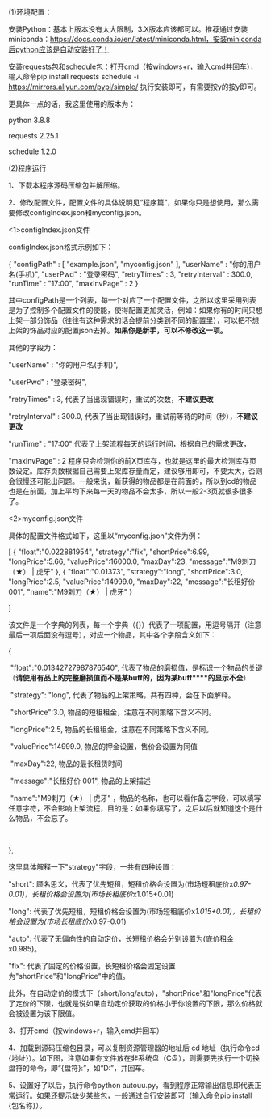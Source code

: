 (1)环境配置：

安装Python：基本上版本没有太大限制，3.X版本应该都可以。推荐通过安装miniconda：https://docs.conda.io/en/latest/miniconda.html，安装miniconda后python应该是自动安装好了！

安装requests包和schedule包：打开cmd（按windows+r，输入cmd并回车），输入命令pip install requests schedule -i https://mirrors.aliyun.com/pypi/simple/ 执行安装即可，有需要按y的按y即可。

更具体一点的话，我这里使用的版本为：

python 3.8.8

requests 2.25.1

schedule 1.2.0



(2)程序运行

1、下载本程序源码压缩包并解压缩。

 

2、修改配置文件，配置文件的具体说明见“程序篇”，如果你只是想使用，那么需要修改configIndex.json和myconfig.json。

<1>configIndex.json文件

configIndex.json格式示例如下：

{
    "configPath" : [
        "example.json",
        "myconfig.json"
    ],
    "userName" : "你的用户名(手机)", 
    "userPwd" : "登录密码",
    "retryTimes" : 3,
    "retryInterval" : 300.0,
    "runTime" : "17:00",
    "maxInvPage" : 2
}

其中configPath是一个列表，每一个对应了一个配置文件，之所以这里采用列表是为了控制多个配置文件的使能，使得配置更加灵活，例如：如果你有的时间只想上架一部分饰品（往往有这种需求的话会提前分类到不同的配置里），可以把不想上架的饰品对应的配置json去掉。**如果你是新手，可以不修改这一项。**

其他的字段为：

  "userName" : "你的用户名(手机)", 

  "userPwd" : "登录密码",

  "retryTimes" : 3, 代表了当出现错误时，重试的次数，**不建议更改**

  "retryInterval" : 300.0, 代表了当出现错误时，重试前等待的时间（秒），**不建议更改**

  "runTime" : "17:00" 代表了上架流程每天的运行时间，根据自己的需求更改，

  "maxInvPage" : 2  程序只会检测你的前X页库存，也就是这里的最大检测库存页数设定。库存页数根据自己需要上架库存量而定，建议够用即可，不要太大，否则会很慢还可能出问题。一般来说，新获得的物品都是在前面的，所以到cd的物品也是在前面，加上平均下来每一天的物品不会太多，所以一般2-3页就很多很多了。

 

<2>myconfig.json文件

具体的配置文件格式如下，这里以“myconfig.json”文件为例：

[
    {
        "float":"0.022881954",
        "strategy":"fix",
        "shortPrice":6.99,
        "longPrice":5.66,
        "valuePrice":16000.0,
        "maxDay":23,
        "message":"M9刺刀（★） | 虎牙"
    },
    {
        "float":"0.01373",
        "strategy":"long",
        "shortPrice":3.0,
        "longPrice":2.5,
        "valuePrice":14999.0,
        "maxDay":22,
        "message":"长租好价 001",
        "name":"M9刺刀（★） | 虎牙"
      }

]



该文件是一个字典的列表，每一个字典（{}）代表了一项配置，用逗号隔开（注意最后一项后面没有逗号），对应一个物品，其中各个字段含义如下：

  {

​    "float":"0.01342727987876540", 代表了物品的磨损值，是标识一个物品的关键（**请使用有品上的完整磨损值而不是某****buff****的，因为某buff****的显示不全**）

​    "strategy": "long", 代表了物品的上架策略，共有四种，会在下面解释。

​    "shortPrice":3.0, 物品的短租租金，注意在不同策略下含义不同。

​    "longPrice":2.5,  物品的长租租金，注意在不同策略下含义不同。

​    "valuePrice":14999.0, 物品的押金设置，售价会设置为同值

​    "maxDay":22, 物品的最长租赁时间

​    "message":"长租好价 001", 物品的上架描述

​    "name":"M9刺刀（★） | 虎牙" ，物品的名称，也可以看作备忘字段，可以填写任意字符，不会影响上架流程，目的是：如果你填写了，之后以后就知道这个是什么物品，不会忘了。

​    

  },

 

这里具体解释一下"strategy"字段，一共有四种设置：

"short": 顾名思义，代表了优先短租，短租价格会设置为(市场短租底价x*0.97-0.01)，长租价格会设置为(市场长租底价*x1.015+0.01)

"long": 代表了优先短租，短租价格会设置为(市场短租底价x*1.015+0.01)，长租价格会设置为(市场长租底价*x0.97-0.01)

"auto": 代表了无偏向性的自动定价，长短租价格会分别设置为(底价租金x0.985)。

"fix": 代表了固定的价格设置，长短租价格会固定设置为"shortPrice"和"longPrice"中的值。

此外，在自动定价的模式下（short/long/auto），"shortPrice"和"longPrice"代表了定价的下限，也就是说如果自动定价获取的价格小于你设置的下限，那么价格就会被设置为该下限值。

 

3、打开cmd（按windows+r，输入cmd并回车）

4、加载到源码压缩包目录，可以复制资源管理器的地址后 cd 地址（执行命令cd  {地址}）。如下图，注意如果你文件放在非系统盘（C盘），则需要先执行一个切换盘符的命令，即“{盘符}:”，如“D:”，并回车。



5、设置好了以后，执行命令python autouu.py，看到程序正常输出信息即代表正常运行。如果还提示缺少某些包，一般通过自行安装即可（输入命令pip install {包名称}）。
